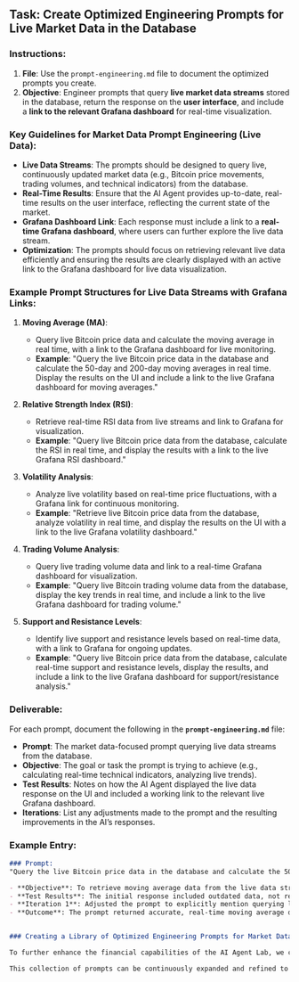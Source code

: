 ## Task: Create Optimized Engineering Prompts for Live Market Data in the Database

### Instructions:
1. **File**: Use the `prompt-engineering.md` file to document the optimized prompts you create.
2. **Objective**: Engineer prompts that query **live market data streams** stored in the database, return the response on the **user interface**, and include a **link to the relevant Grafana dashboard** for real-time visualization.

### Key Guidelines for Market Data Prompt Engineering (Live Data):

- **Live Data Streams**: The prompts should be designed to query live, continuously updated market data (e.g., Bitcoin price movements, trading volumes, and technical indicators) from the database.
- **Real-Time Results**: Ensure that the AI Agent provides up-to-date, real-time results on the user interface, reflecting the current state of the market.
- **Grafana Dashboard Link**: Each response must include a link to a **real-time Grafana dashboard**, where users can further explore the live data stream.
- **Optimization**: The prompts should focus on retrieving relevant live data efficiently and ensuring the results are clearly displayed with an active link to the Grafana dashboard for live data visualization.

### Example Prompt Structures for Live Data Streams with Grafana Links:

1. **Moving Average (MA)**:
   - Query live Bitcoin price data and calculate the moving average in real time, with a link to the Grafana dashboard for live monitoring.
   - **Example**: "Query the live Bitcoin price data in the database and calculate the 50-day and 200-day moving averages in real time. Display the results on the UI and include a link to the live Grafana dashboard for moving averages."

2. **Relative Strength Index (RSI)**:
   - Retrieve real-time RSI data from live streams and link to Grafana for visualization.
   - **Example**: "Query live Bitcoin price data from the database, calculate the RSI in real time, and display the results with a link to the live Grafana RSI dashboard."

3. **Volatility Analysis**:
   - Analyze live volatility based on real-time price fluctuations, with a Grafana link for continuous monitoring.
   - **Example**: "Retrieve live Bitcoin price data from the database, analyze volatility in real time, and display the results on the UI with a link to the live Grafana volatility dashboard."

4. **Trading Volume Analysis**:
   - Query live trading volume data and link to a real-time Grafana dashboard for visualization.
   - **Example**: "Query live Bitcoin trading volume data from the database, display the key trends in real time, and include a link to the live Grafana dashboard for trading volume."

5. **Support and Resistance Levels**:
   - Identify live support and resistance levels based on real-time data, with a link to Grafana for ongoing updates.
   - **Example**: "Query live Bitcoin price data from the database, calculate real-time support and resistance levels, display the results, and include a link to the live Grafana dashboard for support/resistance analysis."

### Deliverable:
For each prompt, document the following in the **`prompt-engineering.md`** file:
- **Prompt**: The market data-focused prompt querying live data streams from the database.
- **Objective**: The goal or task the prompt is trying to achieve (e.g., calculating real-time technical indicators, analyzing live trends).
- **Test Results**: Notes on how the AI Agent displayed the live data response on the UI and included a working link to the relevant live Grafana dashboard.
- **Iterations**: List any adjustments made to the prompt and the resulting improvements in the AI’s responses.

### Example Entry:

```markdown
### Prompt: 
"Query the live Bitcoin price data in the database and calculate the 50-day and 200-day moving averages in real time. Display the results on the UI and include a link to the live Grafana dashboard for moving averages."

- **Objective**: To retrieve moving average data from the live data stream in the database and link it to the relevant live Grafana dashboard for real-time monitoring.
- **Test Results**: The initial response included outdated data, not reflecting the live stream.
- **Iteration 1**: Adjusted the prompt to explicitly mention querying live data and updated the link to Grafana's real-time dashboard.
- **Outcome**: The prompt returned accurate, real-time moving average data with a working Grafana link for live monitoring. Optimized.


### Creating a Library of Optimized Engineering Prompts for Market Data

To further enhance the financial capabilities of the AI Agent Lab, we can develop a **library of optimized engineering prompts** specifically designed for **market data**. This library will serve as a repository of well-tested prompts that allow the AI Agent to retrieve and analyze financial metrics, such as price movements, technical indicators, and market trends, from the database. By standardizing and organizing these prompts, the library will ensure consistency in querying financial data, allowing the AI Agent to generate highly accurate and actionable insights.

This collection of prompts can be continuously expanded and refined to cover a wide range of market data tasks, such as calculating technical indicators (e.g., Moving Averages, RSI, Bollinger Bands) or generating risk assessments, market forecasts, and trend analyses. Additionally, the prompts will be optimized to query live data streams and link seamlessly with the Grafana dashboards, ensuring real-time data monitoring and analysis.
